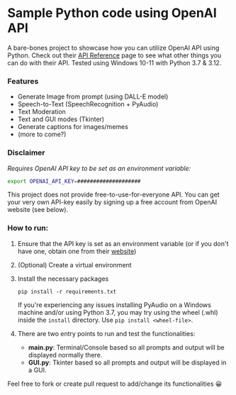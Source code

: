 # Sample Python code using OpenAI API
A bare-bones project to showcase how you can utilize OpenAI API using Python. Check out their 
[API Reference](https://platform.openai.com/docs/api-reference) page to see what other things you can do 
with their API. Tested using Windows 10-11 with Python 3.7 & 3.12.

### Features
- Generate Image from prompt (using DALL-E model)
- Speech-to-Text (SpeechRecognition + PyAudio)
- Text Moderation
- Text and GUI modes (Tkinter)
- Generate captions for images/memes
- (more to come?)


### Disclaimer
*Requires OpenAI API key to be set as an environment variable:*

```bash
export OPENAI_API_KEY=####################
```
This project does not provide free-to-use-for-everyone API. You can get your very own API-key easily
by signing up a free account from OpenAI website (see below).


### How to run:

1) Ensure that the API key is set as an environment variable (or if you don't have one, 
obtain one from their [website](https://openai.com/blog/openai-api))

2) (Optional) Create a virtual environment

3) Install the necessary packages
    ```commandline
    pip install -r requirements.txt
    ```
   If you're experiencing any issues installing PyAudio on a Windows machine and/or using 
   Python 3.7, you may try using the wheel (.whl) inside the `install` directory. Use
   `pip install <wheel-file>`.
4) There are two entry points to run and test the functionalities:
   - **main.py**: Terminal/Console based so all prompts and output will be displayed normally there.
   - **GUI.py**: Tkinter based so all prompts and output will be displayed in a GUI.


Feel free to fork or create pull request to add/change its functionalities 😀